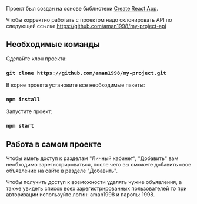 Проект был создан на основе библиотеки [Create React App](https://github.com/facebook/create-react-app).

Чтобы корректно работать с проектом надо склонировать API по следующей ссылке https://github.com/aman1998/my-project-api

## Необходимые команды

Сделайте клон проекта:

 ### `git clone https://github.com/aman1998/my-project.git`

В корне проекта установите все необходимые пакеты:

### `npm install`

Запустите проект:

### `npm start`

## Работа в самом проекте

Чтобы иметь доступ к разделам "Личный кабинет", "Добавить" вам необходимо зарегистрироваться, после чего вы сможете добавить свое объявление на сайте в разделе "Добавить".

Чтобы получить доступ к возможности удалять чужие объявления, а также увидеть список всех зарегистрированных пользователей то при авторизации используйте логин: aman1998 и пароль: 1998.
